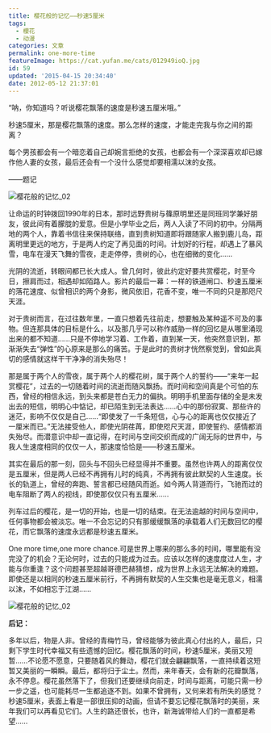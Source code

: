 ```yaml
---
title: 樱花般的记忆——秒速5厘米
tags:
  - 櫻花
  - 动漫
categories: 文章
permalink: one-more-time
featureImage: https://cat.yufan.me/cats/012949ioQ.jpg
id: 59
updated: '2015-04-15 20:34:40'
date: 2012-05-12 21:37:01
---
```


“呐，你知道吗？听说樱花飘落的速度是秒速五厘米哦。”

秒速5厘米，那是樱花飘落的速度。那么怎样的速度，才能走完我与你之间的距离？

每个男孩都会有一个暗恋着自己却婉言拒绝的女孩，也都会有一个深深喜欢却已嫁作他人妻的女孩，最后还会有一个没什么感觉却要相濡以沫的女孩。

——题记

![樱花般的记忆_02](https://cat.yufan.me/cats/012950GpK.jpg)

让命运的时钟拨回1990年的日本，那时远野贵树与篠原明里还是同班同学兼好朋友，彼此间有着朦胧的爱意。但是小学毕业之后，两人入读了不同的初中。分隔两地的两个人，靠着书信往来保持联络，直到贵树知道即将跟随家人搬到鹿儿岛，距离明里更远的地方，于是两人约定了再见面的时间。计划好的行程，却遇上了暴风雪，电车在漫天飞舞的雪夜，走走停停，贵树的心，也在细微的变化……

光阴的流逝，转眼间都已长大成人。曾几何时，彼此约定好要共赏樱花，时至今日，擦肩而过，相遇却如陌路人。影片的最后一幕：一样的铁道闸口、秒速五厘米的落花速度、似曾相识的两个身影，微风依旧，花香不变，唯一不同的只是那咫尺天涯。

对于贵树而言，在过往数年里，一直只想着先往前走，想要触及某种遥不可及的事物。但连那具体的目标是什么，以及那几乎可以称作威胁一样的回忆是从哪里涌现出来的都不知道……只是不停地学习着、工作着，直到某一天，他突然意识到，那渐渐失去“弹性”的心原来是那么的痛苦。于是此时的贵树才恍然察觉到，曾如此真切的感情就这样干干净净的消失殆尽！

那是属于两个人的雪夜，属于两个人的樱花树，属于两个人的誓约——“来年一起赏樱花”，过去的一切随着时间的流逝而随风飘扬。而时间和空间真是个可怕的东西，曾经的相信永远，到头来都是苍白无力的偏执。明明手机里面存储的全是未发出去的短信，明明心中惦记，却已陌生到无法表达……心中的那份寂寞、那些许的迷茫，影响不仅仅是自己……“即使发了一千条短信，心与心的距离也仅仅接近了一厘米而已。”无法接受他人，即使光阴荏苒，即使咫尺天涯，即使誓约、感情都消失殆尽。而潜意识中却一直记得，在时间与空间交织而成的广阔无际的世界中，与我人生速度相同的仅仅一人，那速度恰恰是——秒速五厘米。

其实在最后的那一刻，回头与不回头已经显得并不重要。虽然也许两人的距离仅仅是五厘米，但是两人已经不再拥有儿时的纯真，不再拥有彼此默契的人生速度。长长的轨道上，曾经的奔跑、誓言都已经随风而逝。如今两人背道而行，飞驰而过的电车阻断了两人的视线，即使那仅仅只有五厘米……

列车过后的樱花，是一切的开始，也是一切的结束。在无法逾越的时间与空间中，任何事物都会被淡忘。唯一不会忘记的只有那缓缓飘落的承载着人们无数回忆的樱花，而它飘落的速度永远都是秒速五厘米。

One more time,one more chance.可是世界上哪来的那么多的时间，哪里能有没完没了的机会？无论何时，过去的只能成为过去。应该以怎样的速度度过人生，才能与你重逢？这个问题甚至超越哥德巴赫猜想，成为世界上永远无法解决的难题。即使还是以相同的秒速五厘米前行，不再拥有默契的人生交集也是毫无意义，相濡以沫，不如相忘于江湖……

![樱花般的记忆_02](https://cat.yufan.me/cats/01223jAd.jpg)

**后记：**

多年以后，物是人非。曾经的青梅竹马，曾经能够为彼此真心付出的人，最后，只剩下学生时代幸福又有些遗憾的回忆。樱花飘落的时间，秒速5厘米，美丽又短暂……不论愿不愿意，只要随着风的舞动，樱花们就会翩翩飘落，一直持续着这短暂又美丽的一瞬瞬。最后，都将归于尘土。然而，来年春天，会有新的花瓣飘落，永不停息。樱花虽然落下了，但我们还要继续向前走，时间与距离，可能只需一秒一步之遥，也可能耗尽一生都追逐不到。如果不曾拥有，又何来若有所失的感觉？秒速5厘米，表面上看是一部很压抑的动画，但请不要忘记樱花飘落时的美丽，来年我们可以再看见它们。人生的路还很长，也许，新海诚带给人们的一直都是希望……
